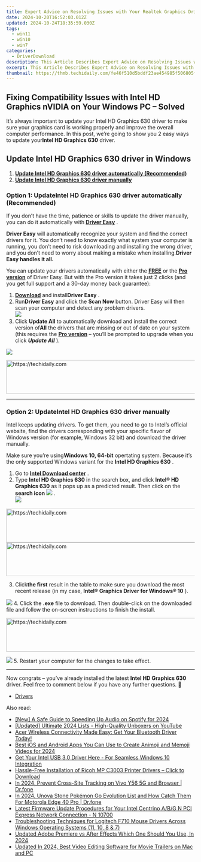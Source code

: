 ```yaml
---
title: Expert Advice on Resolving Issues with Your Realtek Graphics Drivers
date: 2024-10-20T16:52:03.012Z
updated: 2024-10-24T18:35:59.030Z
tags:
  - win11
  - win10
  - win7
categories:
  - DriverDownload
description: This Article Describes Expert Advice on Resolving Issues with Your Realtek Graphics Drivers
excerpt: This Article Describes Expert Advice on Resolving Issues with Your Realtek Graphics Drivers
thumbnail: https://thmb.techidaily.com/fe46f510d5bddf23ae454985f506805f0ef965f8513d0fdf45dc77d6a53d075d.jpg
---
```


## Fixing Compatibility Issues with Intel HD Graphics nVIDIA on Your Windows PC – Solved

It’s always important to update your Intel HD Graphics 630 driver to make sure your graphics card is working properly and improve the overall computer performance. In this post, we’re going to show you 2 easy ways to update your**Intel HD Graphics 630**  driver.

## Update **Intel HD Graphics 630**  driver in Windows

1. [**Update Intel HD Graphics 630 driver automatically (Recommended)**](https://www.drivereasy.com/knowledge/update-intel-hd-graphics-630-driver-easily/#O1)
2. [**Update Intel HD Graphics 630 driver manually**](https://tools.techidaily.com/drivereasy/download/)

### Option 1: Update**Intel HD Graphics 630 driver** automatically (Recommended)

 If you don’t have the time, patience or skills to update the driver manually, you can do it automatically with **[Driver Easy](https://tools.techidaily.com/drivereasy/download/)**  .

**Driver Easy**   will automatically recognize your system and find the correct drivers for it. You don’t need to know exactly what system your computer is running, you don’t need to risk downloading and installing the wrong driver, and you don’t need to worry about making a mistake when installing.**Driver Easy handles it all.**

 You can update your drivers automatically with either the **[FREE](https://tools.techidaily.com/drivereasy/download/)**  or the **[Pro version](https://tools.techidaily.com/drivereasy/download/)**  of Driver Easy. But with the Pro version it takes just 2 clicks (and you get full support and a 30-day money back guarantee):

1. **[Download](https://tools.techidaily.com/drivereasy/download/)**  and install**Driver Easy** .
2. Run**Driver Easy** and click the **Scan Now** button. Driver Easy will then scan your computer and detect any problem drivers.  
![](https://images.drivereasy.com/wp-content/uploads/2018/05/img_5afb955c3ee3c.jpg)
3. Click **Update All** to automatically download and install the correct version of**All** the drivers that are missing or out of date on your system (this requires the **[Pro version](https://tools.techidaily.com/drivereasy/download/)**  – you’ll be prompted to upgrade when you click _**Update All**_ ).  

![](https://images.drivereasy.com/wp-content/uploads/2018/05/img_5afd081b5fc79.jpg)

<!-- affiliate ads begin -->
<a href="https://appsumo.8odi.net/c/5597632/2144282/7443" target="_top" id="2144282">
  <img src="//a.impactradius-go.com/display-ad/7443-2144282" border="0" alt="https://techidaily.com" width="728" height="90"/>
</a>
<img height="0" width="0" src="https://appsumo.8odi.net/i/5597632/2144282/7443" style="position:absolute;visibility:hidden;" border="0" />
<!-- affiliate ads end -->

---

### Option 2: Update**Intel HD Graphics 630** driver manually

 Intel keeps updating drivers. To get them, you need to go to Intel’s official website, find the drivers corresponding with your specific flavor of Windows version (for example, Windows 32 bit) and download the driver manually.

 Make sure you’re using**Windows 10, 64-bit** opertating system. Because it’s the only supported Windows variant for the **Intel HD Graphics 630** .

1. Go to **[Intel Download center](https://downloadcenter.intel.com/)**  .
2. Type **Intel HD Graphics 630**  in the search box, and click **Intel® HD Graphics 630** as it pops up as a predicted result. Then click on the **search icon ![](https://images.drivereasy.com/wp-content/uploads/2018/05/img_5afcfdc0ec4e1.png)**  .  
![](https://images.drivereasy.com/wp-content/uploads/2018/05/img_5afcfce094e06.jpg)

<!-- affiliate ads begin -->
<a href="https://aligracehair.sjv.io/c/5597632/1902278/19272" target="_top" id="1902278">
  <img src="//a.impactradius-go.com/display-ad/19272-1902278" border="0" alt="https://techidaily.com" width="728" height="90"/>
</a>
<img height="0" width="0" src="https://aligracehair.sjv.io/i/5597632/1902278/19272" style="position:absolute;visibility:hidden;" border="0" />
<!-- affiliate ads end -->

<!-- affiliate ads begin -->
<a href="https://appsumo.8odi.net/c/5597632/2082533/7443" target="_top" id="2082533">
  <img src="//a.impactradius-go.com/display-ad/7443-2082533" border="0" alt="https://techidaily.com" width="728" height="90"/>
</a>
<img height="0" width="0" src="https://appsumo.8odi.net/i/5597632/2082533/7443" style="position:absolute;visibility:hidden;" border="0" />
<!-- affiliate ads end -->

3. Click**the first** result in the table to make sure you download the most recent release (in my case, **Intel® Graphics Driver for Windows® 10** ).  

![](https://images.drivereasy.com/wp-content/uploads/2018/05/img_5afcff46da7d1.jpg)
4. Click the **.exe** file to download. Then double-click on the downloaded file and follow the on-screen instructions to finish the install.  

<!-- affiliate ads begin -->
<a href="https://appsumo.8odi.net/c/5597632/2037338/7443" target="_top" id="2037338">
  <img src="//a.impactradius-go.com/display-ad/7443-2037338" border="0" alt="https://techidaily.com" width="728" height="90"/>
</a>
<img height="0" width="0" src="https://appsumo.8odi.net/i/5597632/2037338/7443" style="position:absolute;visibility:hidden;" border="0" />
<!-- affiliate ads end -->

![](https://images.drivereasy.com/wp-content/uploads/2018/05/img_5afd23fd6d2e5.jpg)
5. Restart your computer for the changes to take effect.

---

 Now congrats – you’ve already installed the latest **Intel HD Graphics 630** driver. Feel free to comment below if you have any further questions. 🙂

* [Drivers](https://tools.techidaily.com/drivereasy/download/)

<ins class="adsbygoogle"
     style="display:block"
     data-ad-format="autorelaxed"
     data-ad-client="ca-pub-7571918770474297"
     data-ad-slot="1223367746"></ins>

<ins class="adsbygoogle"
     style="display:block"
     data-ad-client="ca-pub-7571918770474297"
     data-ad-slot="8358498916"
     data-ad-format="auto"
     data-full-width-responsive="true"></ins>

<span class="atpl-alsoreadstyle">Also read:</span>
<div><ul>
<li><a href="https://fox-blue.techidaily.com/new-a-safe-guide-to-speeding-up-audio-on-spotify-for-2024/"><u>[New] A Safe Guide to Speeding Up Audio on Spotify for 2024</u></a></li>
<li><a href="https://some-guidance.techidaily.com/updated-ultimate-2024-lists-high-quality-unboxers-on-youtube/"><u>[Updated] Ultimate 2024 Lists - High-Quality Unboxers on YouTube</u></a></li>
<li><a href="https://driver-download.techidaily.com/1722973515755-acer-wireless-connectivity-made-easy-get-your-bluetooth-driver-today/"><u>Acer Wireless Connectivity Made Easy: Get Your Bluetooth Driver Today!</u></a></li>
<li><a href="https://meme-emoji.techidaily.com/best-ios-and-android-apps-you-can-use-to-create-animoji-and-memoji-videos-for-2024/"><u>Best iOS and Android Apps You Can Use to Create Animoji and Memoji Videos for 2024</u></a></li>
<li><a href="https://driver-download.techidaily.com/get-your-intel-usb-30-driver-here-for-seamless-windows-10-integration/"><u>Get Your Intel USB 3.0 Driver Here - For Seamless Windows 10 Integration</u></a></li>
<li><a href="https://driver-download.techidaily.com/hassle-free-installation-of-ricoh-mp-c3003-printer-drivers-click-to-download/"><u>Hassle-Free Installation of Ricoh MP C3003 Printer Drivers – Click to Download</u></a></li>
<li><a href="https://phone-solutions.techidaily.com/in-2024-prevent-cross-site-tracking-on-vivo-y56-5g-and-browser-drfone-by-drfone-virtual-android/"><u>In 2024, Prevent Cross-Site Tracking on Vivo Y56 5G and Browser | Dr.fone</u></a></li>
<li><a href="https://android-pokemon-go.techidaily.com/in-2024-unova-stone-pokemon-go-evolution-list-and-how-catch-them-for-motorola-edge-40-pro-drfone-by-drfone-virtual-android/"><u>In 2024, Unova Stone Pokémon Go Evolution List and How Catch Them For Motorola Edge 40 Pro | Dr.fone</u></a></li>
<li><a href="https://driver-download.techidaily.com/latest-firmware-update-procedures-for-your-intel-centrino-abg-n-pci-express-network-connection-n-10700/"><u>Latest Firmware Update Procedures for Your Intel Centrino A/B/G N PCI Express Network Connection - N 10700</u></a></li>
<li><a href="https://driver-download.techidaily.com/troubleshooting-techniques-for-logitech-f710-mouse-drivers-across-windows-operating-systems-11-10-8-and-7/"><u>Troubleshooting Techniques for Logitech F710 Mouse Drivers Across Windows Operating Systems (11, 10, 8 & 7)</u></a></li>
<li><a href="https://smart-video-creator.techidaily.com/updated-adobe-premiere-vs-after-effects-which-one-should-you-use-in-2024/"><u>Updated Adobe Premiere vs After Effects Which One Should You Use, In 2024</u></a></li>
<li><a href="https://ai-driven-video-production.techidaily.com/updated-in-2024-best-video-editing-software-for-movie-trailers-on-mac-and-pc/"><u>Updated In 2024, Best Video Editing Software for Movie Trailers on Mac and PC</u></a></li>
</ul></div>

